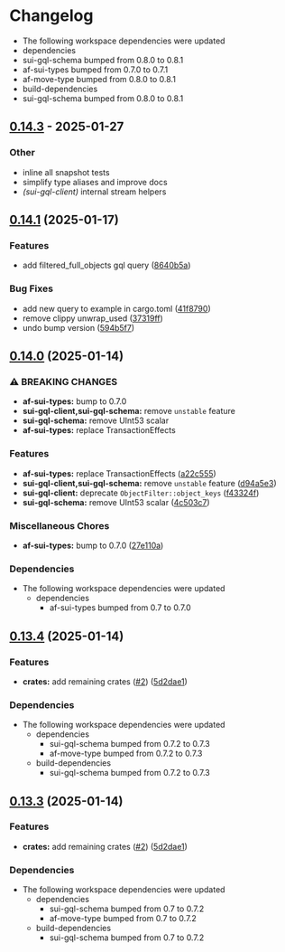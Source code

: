 # Changelog

* The following workspace dependencies were updated
* dependencies
* sui-gql-schema bumped from 0.8.0 to 0.8.1
* af-sui-types bumped from 0.7.0 to 0.7.1
* af-move-type bumped from 0.8.0 to 0.8.1
* build-dependencies
* sui-gql-schema bumped from 0.8.0 to 0.8.1

## [0.14.3](https://github.com/AftermathFinance/aftermath-sdk-rust/compare/sui-gql-client-v0.14.2...sui-gql-client-v0.14.3) - 2025-01-27

### Other

- inline all snapshot tests
- simplify type aliases and improve docs
- *(sui-gql-client)* internal stream helpers

## [0.14.1](https://github.com/AftermathFinance/aftermath-sdk-rust/compare/sui-gql-client-v0.14.0...sui-gql-client-v0.14.1) (2025-01-17)


### Features

* add filtered_full_objects gql query ([8640b5a](https://github.com/AftermathFinance/aftermath-sdk-rust/commit/8640b5a9b5d47f79bb354d9eadb5f04632ef4298))


### Bug Fixes

* add new query to example in cargo.toml ([41f8790](https://github.com/AftermathFinance/aftermath-sdk-rust/commit/41f8790cd2199f7b329250e70d3bcce0da2ae0fb))
* remove clippy unwrap_used ([37319ff](https://github.com/AftermathFinance/aftermath-sdk-rust/commit/37319ffb84cdf69609106becf72e886330895e08))
* undo bump version ([594b5f7](https://github.com/AftermathFinance/aftermath-sdk-rust/commit/594b5f793e4a768cbba82d64c904063e8bb59718))

## [0.14.0](https://github.com/AftermathFinance/aftermath-sdk-rust/compare/sui-gql-client-v0.13.4...sui-gql-client-v0.14.0) (2025-01-14)


### ⚠ BREAKING CHANGES

* **af-sui-types:** bump to 0.7.0
* **sui-gql-client,sui-gql-schema:** remove `unstable` feature
* **sui-gql-schema:** remove UInt53 scalar
* **af-sui-types:** replace TransactionEffects

### Features

* **af-sui-types:** replace TransactionEffects ([a22c555](https://github.com/AftermathFinance/aftermath-sdk-rust/commit/a22c5558f9062c4a5111dfb1ff65ce98b9c169e1))
* **sui-gql-client,sui-gql-schema:** remove `unstable` feature ([d94a5e3](https://github.com/AftermathFinance/aftermath-sdk-rust/commit/d94a5e3c610857f762c9e945dc1ed0cb31fd5edb))
* **sui-gql-client:** deprecate `ObjectFilter::object_keys` ([f43324f](https://github.com/AftermathFinance/aftermath-sdk-rust/commit/f43324ff8175f8f9007672d73f39761b5ab770b4))
* **sui-gql-schema:** remove UInt53 scalar ([4c503c7](https://github.com/AftermathFinance/aftermath-sdk-rust/commit/4c503c72bae2686951f19fbb2e24474fb69fc4b0))


### Miscellaneous Chores

* **af-sui-types:** bump to 0.7.0 ([27e110a](https://github.com/AftermathFinance/aftermath-sdk-rust/commit/27e110a9455d4a1b9c4d9c1a9e4e0c85728a1e96))


### Dependencies

* The following workspace dependencies were updated
  * dependencies
    * af-sui-types bumped from 0.7 to 0.7.0

## [0.13.4](https://github.com/AftermathFinance/aftermath-sdk-rust/compare/sui-gql-client-v0.13.3...sui-gql-client-v0.13.4) (2025-01-14)


### Features

* **crates:** add remaining crates ([#2](https://github.com/AftermathFinance/aftermath-sdk-rust/issues/2)) ([5d2dae1](https://github.com/AftermathFinance/aftermath-sdk-rust/commit/5d2dae1392de8ed6a5af63a0e559bd3416112b35))


### Dependencies

* The following workspace dependencies were updated
  * dependencies
    * sui-gql-schema bumped from 0.7.2 to 0.7.3
    * af-move-type bumped from 0.7.2 to 0.7.3
  * build-dependencies
    * sui-gql-schema bumped from 0.7.2 to 0.7.3

## [0.13.3](https://github.com/AftermathFinance/aftermath-sdk-rust/compare/sui-gql-client-v0.13.2...sui-gql-client-v0.13.3) (2025-01-14)


### Features

* **crates:** add remaining crates ([#2](https://github.com/AftermathFinance/aftermath-sdk-rust/issues/2)) ([5d2dae1](https://github.com/AftermathFinance/aftermath-sdk-rust/commit/5d2dae1392de8ed6a5af63a0e559bd3416112b35))


### Dependencies

* The following workspace dependencies were updated
  * dependencies
    * sui-gql-schema bumped from 0.7 to 0.7.2
    * af-move-type bumped from 0.7 to 0.7.2
  * build-dependencies
    * sui-gql-schema bumped from 0.7 to 0.7.2
